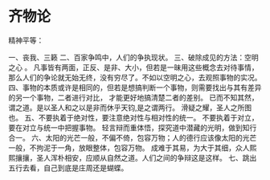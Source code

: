 # 齐物论

 精神平等：

一、丧我、三籁
二、百家争鸣中，人们的争执现状。
三、破除成见的方法：空明之心  。
凡事皆有两面，正反、是非、大小，但若是一昧用这些概念去对待事情，那么人们的争论就无始无终，没有穷尽了。不如以空明之心，去观照事物的实况。
四、事物的本质或许是相同的，但若是想搞判断一个事物，则需要找出与其有差异的另一个事物，二者进行对比， 才能更好地搞清楚二者的差别。
已而不知其然，谓之道。是以圣人和之以是非而休乎天钧,是之谓两行。
滑疑之耀，圣人之所图也。
五、不要执着于绝对性，要注意绝对性与相对性的统一。
不要执着于对立，要在对立与统一中把握事物。
轻言辩而重体悟，探究道中潜藏的光明，做到知行合一。
六、太阳的光芒一般，不偏不倚，包容万物；人的德行应该像太阳的光芒一般，不拘泥于一角，放眼整体，包容万物。
成难于其易，为大于其细，众人熙熙攘攘，圣人浑朴相安，应顺从自然之道。人们之间的争辩这是这样。
七、跳出五行去看，自己到底是庄周还是蝴蝶。